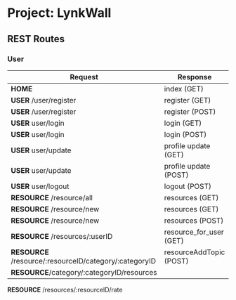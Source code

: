 # Project: LynkWall

## REST Routes

### User 
Request | Response
------------ | -------------
**HOME** | index (GET)
**USER** /user/register | register (GET)
**USER** /user/register| register (POST)
**USER** user/login | login (GET)
**USER** user/login | login (POST)
**USER** user/update | profile update (GET)
**USER** user/update | profile update (POST)
**USER** user/logout | logout (POST)
**RESOURCE** /resource/all | resources (GET)
**RESOURCE** /resource/new | resources (GET)
**RESOURCE** /resource/new | resources (POST)
**RESOURCE** /resources/:userID | resource_for_user (GET)
**RESOURCE** /resource/:resourceID/category/:categoryID | resourceAddTopic (POST)
**RESOURCE**/category/:categoryID/resources | 
**RESOURCE** /resources/:resourceID/rate 

 

